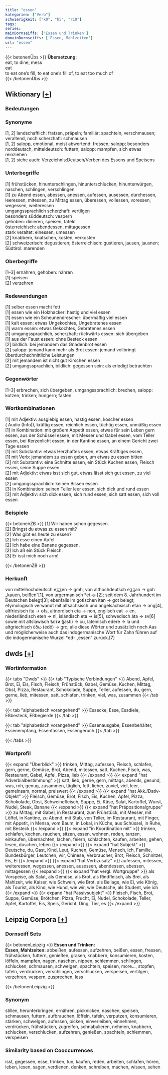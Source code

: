 ```yaml
---
title: "essen"
kategorien: ["Verb"]
schwierigkeit: ["k0", "h5", "r10"]
tags:
series:
mainDornseiffs: ['Essen und Trinken']
domainDornseiffs: ['Essen, Mahlzeiten']
url: "essen"
---
```


{{< betonenÜbs >}}
**Übersetzung:**  
eat, to dine, mess  
eat  
to eat one’s fill, to eat one’s fill of, to eat too much of  
{{< /betonenÜbs >}}

## Wiktionary [[+](https://de.wiktionary.org/wiki/essen)]

### Bedeutungen

### Synonyme
[1, 2] landschaftlich: fratzen, präpeln; familiär: spachteln, verschmausen; veraltend, noch scherzhaft: schmausen  
[1, 2] salopp, emotional, meist abwertend: fressen; salopp; besonders norddeutsch, mitteldeutsch: futtern; salopp: mampfen, sich etwas reinziehen  
[1, 2] siehe auch: Verzeichnis:Deutsch/Verben des Essens und Speisens  

### Unterbegriffe
[1] frühstücken, hinunterschlingen, hinunterschlucken, hinunterwürgen, naschen, schlingen, verschlingen  
[1] zu Abend essen, abessen, anessen, aufessen, ausessen, durchessen, leeressen, mitessen, zu Mittag essen, überessen, vollessen, voressen, wegessen, weiteressen  
umgangssprachlich scherzhaft: vertilgen  
besonders süddeutsch: vespern  
gehoben: dinieren, speisen, tafeln  
österreichisch: abendessen, mittagessen  
stark veraltet: einessen, umessen  
[2] knabbern, knatschen, kosten, verkosten  
[2] schweizerisch: degustieren; österreichisch: gustieren, jausen, jausnen; Südtirol: marenden  

### Oberbegriffe
[1–3] ernähren, gehoben: nähren  
[1] speisen  
[2] verzehren  

### Redewendungen
[1] selber essen macht fett  
[1] essen wie ein Holzhacker: hastig und viel essen  
[1] essen wie ein Scheunendrescher: übermäßig viel essen  
[1] kalt essen: etwas Ungekochtes, Ungebratenes essen  
[1] warm essen: etwas Gekochtes, Gebratenes essen  
[1] umgangssprachlich, scherzhaft: rückwärts essen: sich übergeben  
[1] aus der Faust essen: ohne Besteck essen  
[2] bildlich: bei jemandem das Gnadenbrot essen  
[2] salopp: jemand kann mehr als Brot essen: jemand vollbringt überdurchschnittliche Leistungen  
[2] mit jemandem ist nicht gut Kirschen essen  
[2] umgangssprachlich, bildlich: gegessen sein: als erledigt betrachten  

### Gegenwörter
[1–3] erbrechen, sich übergeben, umgangssprachlich: brechen, salopp: kotzen; trinken; hungern; fasten  

### Wortkombinationen
[1] mit Adjektiv: ausgiebig essen, hastig essen, koscher essen ( Audio (Info)), kräftig essen, reichlich essen, tüchtig essen, unmäßig essen  
[1] in Kombination: mit großem Appetit essen, etwas für sein Leben gern essen, aus der Schüssel essen, mit Messer und Gabel essen, vom Teller essen, bei Kerzenlicht essen, in der Kantine essen, an einem Gericht zwei Tage essen  
[1] mit Substantiv: etwas Herzhaftes essen, etwas Kräftiges essen,  
[1] mit Verb: jemandem zu essen geben, um etwas zu essen bitten  
[2] mit Substantiv: eine Schnitte essen, ein Stück Kuchen essen, Fleisch essen, seine Suppe essen  
[2] mit Adjektiv: etwas isst sich gut, etwas lässt sich gut essen, zu viel essen  
[2] umgangssprachlich: keinen Bissen essen  
[3] in Kombination: seinen Teller leer essen,  sich dick und rund essen  
[3] mit Adjektiv:  sich dick essen, sich rund essen, sich satt essen, sich voll essen  

### Beispiele
{{< betonenZB >}}
[1] Wir haben schon gegessen.  
[2] Bringst du etwas zu essen mit?  
[2] Was gibt es heute zu essen?  
[2] Ich esse einen Apfel.  
[2] Ich habe eine Banane gegessen.  
[2] Ich aß ein Stück Fleisch.  
[3] Er isst mich noch arm!  

{{< /betonenZB >}}
### Herkunft
von mittelhochdeutsch eʒʒen → gmh, von althochdeutsch eʒʒan → goh „kauen, beißen“[1], von urgermanisch *et-a-[2]; seit dem 8. Jahrhundert im Deutschen belegt[3]; ebenfalls im gotischen itan → got belegt; etymologisch verwandt mit altsächsisch und angelsächsisch etan → ang[4], altfriesisch īta → ofs, altnordisch  eta → non, englisch eat → en, niederländisch eten → nl, isländisch eta → is[5], schwedisch äta → sv[6] sowie mit altslawisch ѣсти (jasti) → cu, lateinisch edere → la und altgriechisch ἔδω (édō) → grc; alle diese Wörter und zusätzlich noch Aas und möglicherweise auch das indogermanische Wort für Zahn führen auf die indogermanische Wurzel *ed- „essen“ zurück.[7]  



## dwds [[+](https://www.dwds.de/wb/essen)]

### Wortinformation
{{< tabs "Dwds" >}}
{{< tab "Typische Verbindungen" >}}
Abend, Apfel, Brot, Ei, Eis, Fisch, Fleisch, Frühstück, Gabel, Gemüse, Kuchen, Mittag, Obst, Pizza, Restaurant, Schokolade, Suppe, Teller, aufessen, du, gern, gerne, lieb, mitessen, satt, schlafen, trinken, viel, was, zusammen
{{< /tab >}}

{{< tab "alphabetisch vorangehend" >}}
Essecke, Esse, Essdiele, Eßbesteck, Eßbegierde
{{< /tab >}}

{{< tab "alphabetisch vorangehend" >}}
Essenausgabe, Essenbehälter, Essenempfang, Essenfassen, Essengeruch
{{< /tab >}}

{{< /tabs >}}

### Wortprofil
{{< expand "Überblick" >}} trinken, Mittag, aufessen, Fleisch, schlafen, gern, gerne, Gemüse, Brot, Abend, mitessen, satt, Kuchen, Fisch, was, Restaurant, Gabel, Apfel, Pizza, lieb {{< /expand >}}
{{< expand "hat Adverbialbestimmung" >}} satt, lieb, gerne, gern, mittags, abends, gesund, was, roh, genug, zusammen, täglich, fett, lieber, zuviel, viel, leer, gemeinsam, normal, preiswert {{< /expand >}}
{{< expand "hat Akk./Dativ-Objekt" >}} Fleisch, Gemüse, Brot, Fisch, Eis, Kuchen, Apfel, Pizza, Schokolade, Obst, Schweinefleisch, Suppe, Ei, Käse, Salat, Kartoffel, Wurst, Nudel, Steak, Banane {{< /expand >}}
{{< expand "hat Präpositionalgruppe" >}} zu Mittag, mit Gabel, in Restaurant, zum Frühstück, mit Messer, mit Löffel, in Kantine, zu Abend, mit Stab, von Teller, im Restaurant, mit Finger, mit Appetit, in Mensa, vom Baum, in Lokal, in Küche, aus Schüssel, in Ruhe, mit Besteck {{< /expand >}}
{{< expand "in Koordination mit" >}} trinken, schlafen, kochen, rauchen, sitzen, essen, wohnen, reden, tanzen, einkaufen, übernachten, lachen, feiern, schlachten, kaufen, arbeiten, gehen, lesen, duschen, leben {{< /expand >}}
{{< expand "hat Subjekt" >}} Deutsche, du, Gast, Kind, Leut, Kuchen, Gemüse, Mensch, ich, Familie, Bundesbürger, Leutchen, wir, Chinese, Verbraucher, Brot, Fleisch, Schnitzel, Eis, Ei {{< /expand >}}
{{< expand "hat Verbzusatz" >}} aufessen, mitessen, weiteressen, wegessen, anessen, ausessen, abendessen, abessen, mittagessen {{< /expand >}}
{{< expand "hat vergl. Wortgruppe" >}} als Vorspeise, als Salat, als Gemüse, als Brot, als Rindfleisch, als Brei, als Mahlzeit, wie Kaiser, wie Schwein, wie Brot, als Beilage, wie Ei, wie König, als Tourist, als Kind, wie Hund, wie wir, wie Deutsche, als Student, wie ich {{< /expand >}}
{{< expand "hat Passivsubjekt" >}} Fleisch, Fisch, Brot, Suppe, Gemüse, Brötchen, Pizza, Frucht, Ei, Nudel, Schokolade, Teller, Apfel, Kartoffel, Eis, Speis, Gericht, Ding, Tier, es {{< /expand >}}

## Leipzig Corpora [[+](https://corpora.uni-leipzig.de/en/res?word=essen&corpusId=deu_newscrawl-public_2018)]

### Dornseiff Sets
{{< betonenLeipzig >}}
**Essen und Trinken:**  
**Essen, Mahlzeiten:** abbeißen, aufessen, aufzehren, beißen, essen, fressen, frühstücken, futtern, genießen, grasen, knabbern, konsumieren, kosten, löffeln, mampfen, nagen, naschen, nippen, schlemmen, schlingen, schlucken, schmausen, schwelgen, spachteln, speisen, more..., stopfen, tafeln, verdrücken, verschlingen, verschlucken, verspeisen, vertilgen, verzehren, vespern, zusprechen, less  

{{< /betonenLeipzig >}}

### Synonym
stillen, herunterbringen, ernähren, picknicken, naschen, speisen, schmausen, futtern, aufbrauchen, löffeln, tafeln, verputzen, konsumieren, stärken, schwelgen, aufessen, picken, einverleiben, einnehmen, verdrücken, frühstücken, zugreifen, schnabulieren, nehmen, knabbern, schlucken, verschlucken, aufzehren, genießen, spachteln, schlemmen, verspeisen


### Similarity based on Cooccurrences
isst, gegessen, esse, trinken, tun, kaufen, reden, arbeiten, schlafen, hören, leben, lesen, sagen, verdienen, denken, schreiben, machen, wissen, sehen

